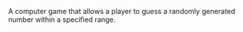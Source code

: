 A computer game that allows a player to guess a randomly generated number within a specified range.
